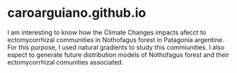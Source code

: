 # caroarguiano.github.io
I am interesting to know how the Climate Changes impacts afecct to ectomycorrhizal communities in Nothofagus forest in Patagonia argentine. For this purpose, 
I used natural gradients to study this commiunities. I also espect to generate future distribution models of Nothofagus forest and their ectomycorrhizal 
comunities associated.
